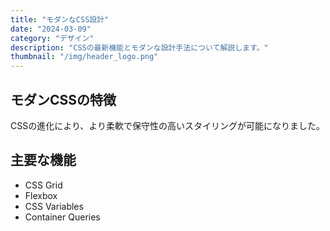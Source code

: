 ```yaml
---
title: "モダンなCSS設計"
date: "2024-03-09"
category: "デザイン"
description: "CSSの最新機能とモダンな設計手法について解説します。"
thumbnail: "/img/header_logo.png"
---
```


## モダンCSSの特徴

CSSの進化により、より柔軟で保守性の高いスタイリングが可能になりました。

## 主要な機能

- CSS Grid
- Flexbox
- CSS Variables
- Container Queries 